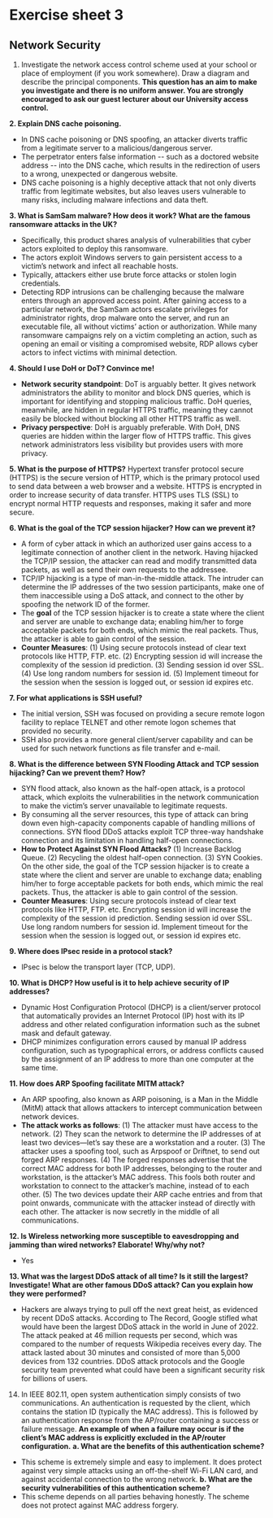 # Exercise sheet 3

## Network Security

1. Investigate the network access control scheme used at your school or place of employment (if you work somewhere). Draw a diagram and describe the principal components. **This question has an aim to make you investigate and there is no uniform answer. You are strongly encouraged to ask our guest lecturer about our University access control.**

**2. Explain DNS cache poisoning.**
+ In DNS cache poisoning or DNS spoofing, an attacker diverts traffic from a legitimate server to a malicious/dangerous server.
+ The perpetrator enters false information -- such as a doctored website address -- into the DNS cache, which results in the redirection of users to a wrong, unexpected or dangerous website.
+ DNS cache poisoning is a highly deceptive attack that not only diverts traffic from legitimate websites, but also leaves users vulnerable to many risks, including malware infections and data theft. 

**3. What is SamSam malware? How deos it work? What are the famous ransomware attacks in the UK?**
+ Specifically, this product shares analysis of vulnerabilities that cyber actors exploited to deploy this ransomware.
+ The actors exploit Windows servers to gain persistent access to a victim’s network and infect all reachable hosts.
+ Typically, attackers either use brute force attacks or stolen login credentials.
+ Detecting RDP intrusions can be challenging because the malware enters through an approved access point. After gaining access to a particular network, the SamSam actors escalate privileges for administrator rights, drop malware onto the server, and run an executable file, all without victims’ action or authorization. While many ransomware campaigns rely on a victim completing an action, such as opening an email or visiting a compromised website, RDP allows cyber actors to infect victims with minimal detection.
  
**4. Should I use DoH or DoT? Convince me!**
+ **Network security standpoint**: DoT is arguably better. It gives network administrators the ability to monitor and block DNS queries, which is important for identifying and stopping malicious traffic. DoH queries, meanwhile, are hidden in regular HTTPS traffic, meaning they cannot easily be blocked without blocking all other HTTPS traffic as well.
+ **Privacy perspective**: DoH is arguably preferable. With DoH, DNS queries are hidden within the larger flow of HTTPS traffic. This gives network administrators less visibility but provides users with more privacy.

**5. What is the purpose of HTTPS?**
Hypertext transfer protocol secure (HTTPS) is the secure version of HTTP, which is the primary protocol used to send data between a web browser and a website. HTTPS is encrypted in order to increase security of data transfer. HTTPS uses TLS (SSL) to encrypt normal HTTP requests and responses, making it safer and more secure.


**6. What is the goal of the TCP session hijacker? How can we prevent it?** 
+ A form of cyber attack in which an authorized user gains access to a legitimate connection of another client in the network. Having hijacked the TCP/IP session, the attacker can read and modify transmitted data packets, as well as send their own requests to the addressee.
+ TCP/IP hijacking is a type of man-in-the-middle attack. The intruder can determine the IP addresses of the two session participants, make one of them inaccessible using a DoS attack, and connect to the other by spoofing the network ID of the former.
+ The **goal** of the TCP session hijacker is to create a state where the client and server are unable to exchange data; enabling him/her to forge acceptable packets for both ends, which mimic the real packets. Thus, the attacker is able to gain control of the session.
+ **Counter Measures**: (1) Using secure protocols instead of clear text protocols like HTTP, FTP. etc. (2) Encrypting session id will increase the complexity of the session id prediction. (3) Sending session id over SSL. (4) Use long random numbers for session id. (5) Implement timeout for the session when the session is logged out, or session id expires etc.

**7. For what applications is SSH useful?**
+ The initial version, SSH was focused on providing a secure remote logon facility to replace TELNET and other remote logon schemes that provided no security.
+ SSH also provides a more general client/server capability and can be used for such network functions as file transfer and e-mail.
  
**8. What is the difference between SYN Flooding Attack and TCP session hijacking? Can we prevent them? How?** 
+ SYN flood attack, also known as the half-open attack, is a protocol attack, which exploits the vulnerabilities in the network communication to make the victim’s server unavailable to legitimate requests.
+ By consuming all the server resources, this type of attack can bring down even high-capacity components capable of handling millions of connections. SYN flood DDoS attacks exploit TCP three-way handshake connection and its limitation in handling half-open connections.
+ **How to Protect Against SYN Flood Attacks?** (1) Increase Backlog Queue. (2) Recycling the oldest half-open connection. (3) SYN Cookies. On the other side, the goal of the TCP session hijacker is to create a state where the client and server are unable to exchange data; enabling him/her to forge acceptable packets for both ends, which mimic the real packets. Thus, the attacker is able to gain control of the session.
+ **Counter Measures**: Using secure protocols instead of clear text protocols like HTTP, FTP. etc. Encrypting session id will increase the complexity of the session id prediction. Sending session id over SSL. Use long random numbers for session id. Implement timeout for the session when the session is logged out, or session id expires etc.

**9. Where does IPsec reside in a protocol stack?**
+ IPsec is below the transport layer (TCP, UDP).
  
**10. What is DHCP? How useful is it to help achieve security of IP addresses?**
+ Dynamic Host Configuration Protocol (DHCP) is a client/server protocol that automatically provides an Internet Protocol (IP) host with its IP address and other related configuration information such as the subnet mask and default gateway. 
+ DHCP minimizes configuration errors caused by manual IP address configuration, such as typographical errors, or address conflicts caused by the assignment of an IP address to more than one computer at the same time.

**11. How does ARP Spoofing facilitate MITM attack?**  
+ An ARP spoofing, also known as ARP poisoning, is a Man in the Middle (MitM) attack that allows attackers to intercept communication between network devices.
+ **The attack works as follows**: (1) The attacker must have access to the network. (2) They scan the network to determine the IP addresses of at least two devices⁠—let’s say these are a workstation and a router. (3) The attacker uses a spoofing tool, such as Arpspoof or Driftnet, to send out forged ARP responses. (4) The forged responses advertise that the correct MAC address for both IP addresses, belonging to the router and workstation, is the attacker’s MAC address. This fools both router and workstation to connect to the attacker’s machine, instead of to each other. (5) The two devices update their ARP cache entries and from that point onwards, communicate with the attacker instead of directly with each other. The attacker is now secretly in the middle of all communications.

**12. Is Wireless networking more susceptible to eavesdropping and jamming than wired networks? Elaborate! Why/why not?**
+ Yes
  
**13. What was the largest DDoS attack of all time? Is it still the largest? Investigate! What are other famous DDoS attack? Can you explain how they were performed?**
+ Hackers are always trying to pull off the next great heist, as evidenced by recent DDoS attacks. According to The Record, Google stifled what would have been the largest DDoS attack in the world in June of 2022. The attack peaked at 46 million requests per second, which was compared to the number of requests Wikipedia receives every day. The attack lasted about 30 minutes and consisted of more than 5,000 devices from 132 countries. DDoS attack protocols and the Google security team prevented what could have been a significant security risk for billions of users.


14. In IEEE 802.11, open system authentication simply consists of two communications. An authentication is requested by the client, which contains the station ID (typically the MAC address). This is followed by an authentication response from the AP/router containing a success or failure message. **An example of when a failure may occur is if the client’s MAC address is explicitly excluded in the AP/router configuration.**
**a. What are the benefits of this authentication scheme?**
  + This scheme is extremely simple and easy to implement. It does protect against very simple attacks using an off-the-shelf Wi-Fi LAN card, and against accidental connection to the wrong network.
**b. What are the security vulnerabilities of this authentication scheme?**
  +  This scheme depends on all parties behaving honestly. The scheme does not protect against MAC address forgery. 




